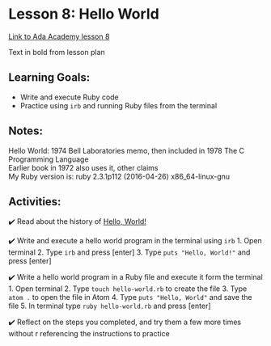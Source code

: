 # Lesson 8: Hello World

[Link to Ada Academy lesson 8](https://github.com/Ada-Developers-Academy/jump-start/tree/master/learning-to-code/hello-world)

Text in bold from lesson plan 

## Learning Goals:
* Write and execute Ruby code
* Practice using `irb` and running Ruby files from the terminal

## Notes:

Hello World: 1974 Bell Laboratories memo, then included in 1978 The C Programming Language  
Earlier book in 1972 also uses it, other claims  
My Ruby version is: ruby 2.3.1p112 (2016-04-26) x86_64-linux-gnu  

## Activities:
:heavy_check_mark: Read about the history of [Hello, World!](https://en.wikipedia.org/wiki/%22Hello,_World!%22_program)

:heavy_check_mark: Write and execute a hello world program in the terminal using `irb`
		1. Open terminal
		2. Type `irb` and press [enter]
		3. Type `puts "Hello, World!"` and press [enter]

:heavy_check_mark: Write a hello world program in a Ruby file and execute it form the terminal
		1. Open terminal
		2. Type `touch hello-world.rb` to create the file
		3. Type `atom .` to open the file in Atom
		4. Type `puts "Hello, World"` and save the file
		5. In terminal type `ruby hello-world.rb` and press [enter]

:heavy_check_mark: Reflect on the steps you completed, and try them a few more times without r
referencing the instructions to practice
